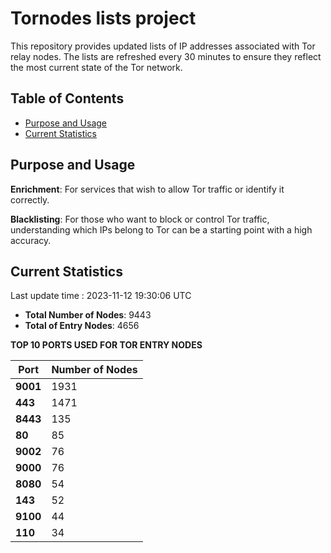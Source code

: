 # Tornodes lists project

This repository provides updated lists of IP addresses associated with Tor relay nodes. The lists are refreshed every 30 minutes to ensure they reflect the most current state of the Tor network.

## Table of Contents

- [Purpose and Usage](#purpose-and-usage)
- [Current Statistics](#current-statistics)


## Purpose and Usage

**Enrichment**: For services that wish to allow Tor traffic or identify it correctly.

**Blacklisting**: For those who want to block or control Tor traffic, understanding which IPs belong to Tor can be a starting point with a high accuracy.

## Current Statistics

Last update time : 2023-11-12 19:30:06 UTC

- **Total Number of Nodes**: 9443
- **Total of Entry Nodes**: 4656

**TOP 10 PORTS USED FOR TOR ENTRY NODES**

| **Port** | **Number of Nodes** |
|------|-----------------|
| **9001**   | 1931  |
| **443**   | 1471  |
| **8443**   | 135  |
| **80**   | 85  |
| **9002**   | 76  |
| **9000**   | 76  |
| **8080**   | 54  |
| **143**   | 52  |
| **9100**   | 44  |
| **110**   | 34  |

